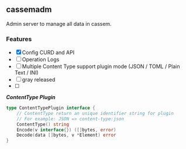 ## cassemadm

Admin server to manage all data in cassem.


### Features

- [x] Config CURD and API
- [ ] Operation Logs 
- [ ] Multiple Content Type support plugin mode (JSON / TOML / Plain Text / INI)
- [ ] gray released
- [ ] 


***ContentType Plugin***
```go
type ContentTypePlugin interface {
	// ContentType return an unique identifier string for plugin
	// For example: JSON => content-type:json
	ContentType() string
	Encode(v interface{}) ([]bytes, error)
	Decode(data []bytes, v *Element) error
}
```
